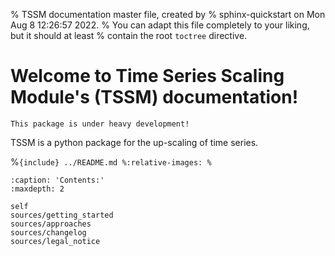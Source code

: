% TSSM documentation master file, created by
% sphinx-quickstart on Mon Aug  8 12:26:57 2022.
% You can adapt this file completely to your liking, but it should at least
% contain the root `toctree` directive.

# Welcome to Time Series Scaling Module's (TSSM) documentation!

```{warning} 
This package is under heavy development!
```

TSSM is a python package for the up-scaling of time series.

%```{include} ../README.md
%:relative-images:
%```

```{toctree}
:caption: 'Contents:'
:maxdepth: 2

self
sources/getting_started
sources/approaches
sources/changelog
sources/legal_notice
```

